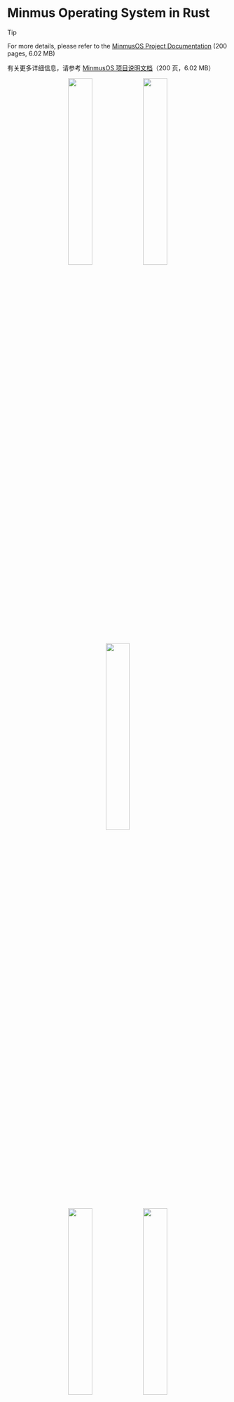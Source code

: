 # Minmus Operating System in Rust

> [!TIP]
> For more details, please refer to the [MinmusOS Project Documentation](Documentation.pdf) (200 pages, 6.02 MB)
>
> 有关更多详细信息，请参考 [MinmusOS 项目说明文档](Documentation.pdf)（200 页，6.02 MB）
> 
> <p align="center">
>   <img src="assets/Contents_1.png" width="33%">
>   <img src="assets/Contents_2.png" width="33%">
>   <img src="assets/Contents_3.png" width="33%">
>   <br>
>   <img src="assets/Contents_4.png" width="33%">
>   <img src="assets/Contents_5.png" width="33%">
>   <img src="assets/Contents_6.png" width="33%">
> </p>

## 项目名称

Minmus_Operating_System_in_Rust

## 项目简介

MinmusOS: The design and implementation of an operating system based on Rust language.

MinmusOS: 基于 Rust 语言的操作系统的设计与实现。

> ***Relevant course***
> * Operating System Course Project 2024 (2024年同济大学操作系统课程设计)

MinmusOS 是一个基于 Rust 语言和 Intel IA-32（x86）架构开发的多任务操作系统，它实现了系统内核与用户空间的分离，并允许用户使用标准运行库开发用户应用程序。

MinmusOS 的功能：

* 引导程序
  * 引导 MinmusOS
  * 切换到非真实模式（在 16 位实模式下使用 32 位地址）
  * 加载内核（从磁盘将内核复制到受保护的内存）
  * 加载全局描述符表
  * 切换到保护模式
  * 跳转内核
* 内核
  * 加载中断描述符表
  * CPU 异常处理器与 PANIC 处理器
  * 可编程中断控制器（8259 PIC）驱动程序
  * PS/2 键盘驱动程序
  * ATA 磁盘驱动程序
  * CPU 轮转调度器
  * 任务管理器
  * 系统调用
  * VGA 文本模式
  * 页式内存管理
  * FAT16 文件系统
  * RTC 定时器
  * 命令行解释器支持 20 种可执行命令
* 标准运行库
  * math 数学库
  * mutex 互斥库
  * print 打印库
  * rand 随机数生成库
  * sort 排序库
  * string 字符串处理库
* 应用程序
  * 汉诺塔解决方案应用程序
  * 允许用户使用标准运行库开发用户应用程序

## 开发环境

本项目的开发环境如下：

* 开发环境
  * Windows 11 家庭中文版 23H2
  * Windows Subsystem for Linux (WSL) 2.2.4.0
  * Ubuntu 22.04.3 LTS
  * QEMU 模拟机（qemu-system-i386）6.2.0
* 开发软件
  * JetBrains RustRover 2024.1.7
* 开发语言
  * Rust 语言（Rustup：1.27.1，Rustc：1.82.0-nightly，Cargo：1.82.0-nightly）

## 系统架构

![](assets/SystemArchitecture.png)

## 项目组成

* `/LaTeX`
项目说明文档 $\LaTeX$ 源代码

* `/MinmusOS`
MinmusOS 源代码

* `Documentation.pdf`
MinmusOS 项目说明文档

## 系统演示

![](assets/KernelBootPresentation.png)

![](assets/HelpCommandPresentation.png)

![](assets/ErrorCommandPresentation.png)

![](assets/MinmusOSFilePresentation.png)

![](assets/Exception0Presentation.png)

![](assets/PanicHandlerPresentation.png)

## 谢辞

从零开始实现一个操作系统，是我本科期间一次独特且宝贵的经历。这一路走来，实属不易。

实现操作系统的想法可以追溯到2024年寒假，当时我主要学习川合秀实所著的《30天自制操作系统》。然而，这本书所依赖的工具链过于陈旧，必须使用书中提供的编译器和特有的非标准函数，启动区更是为2.88MB软盘设计的。由于没有使用标准编译器，作为初学者的我必须严格按照教程操作，这让我在开发过程中感到束手束脚，无法灵活地增添新功能，这并不是我所追求的。

之后，我转而学习于渊所著的《Orange'S：一个操作系统的实现》，但因其难度过大，最终放弃。

4月，我在Bilibili平台偶然发现了一位宝藏UP主LunaixSky，他发布了一系列视频教程《从零开始自制操作系统》。这位作者的操作系统LunaixOS及相关教程完全原创，未参考任何现有的操作系统开发书籍或开源内核代码。为了编写这套教程，他耗费了大量时间和精力钻研技术文档和现行工业标准，力求知识的独创性。但随着教程的深入和项目的频繁重构，我在跟随教程到分页与内核重映射部分时便跟不上了。Git提交记录和视频教程的不完全对应加大了我的学习难度，让我最终不得不选择放弃。然而，这段学习经历让我受益匪浅，不仅提升了我的技术理解能力，还让我真正领悟到了开发操作系统的魅力，并培养了我查阅Intel®64与IA-32架构软件开发者手册等官方技术文档的能力。加入作者的LunaixOS技术交流群，更让我感受到了开源精神的伟大。

在期末周结束后的小学期，我重拾起这个项目。面对C语言中指针满天飞带来的复杂性和潜在的不安全因素，我做出了一个重要决定：将MinmusOS的编程语言从C语言改为Rust语言。Rust的开发体验相比C语言无疑更加出色。C语言中的许多不安全或未定义行为，往往只能在运行时暴露出问题或被隐藏，而Rust则通过其严格的安全性检查，在编译期就能有效避免这些错误。这种安全性和可靠性，极大地提升了我的开发效率。

自此，我不断在OS Dev Wiki学习并查阅Intel IA-32架构软件开发者手册，逐步完成了引导程序、内核、标准运行库与应用程序的实现。从最初学习和复现别人的代码，到逐渐成长为能够独立实现自定义功能的开发者，甚至为开源社区贡献代码、修复Bug，我感受到自己编程能力的巨大进步，也体会到了从无到有实现一个项目的成就感。回首整个项目，于我而言，这不仅仅是一项课程设计，更是我技术生涯中的重要里程碑。

在此，我要衷心感谢张惠娟老师和王冬青老师对于操作系统理论的教授，并让我有这个机会从零开始实现一个操作系统。感谢开源社区和OS Dev Wiki的贡献者们，是你们的无私分享让我不断增加对操作系统开发的理解。更要感谢一路坚持、没有因为技术难题而放弃的自己。最后，感谢阅读至此的你，愿你也能在自己的学习与探索中找到属于自己的光芒。

## 免责声明

The code and materials contained in this repository are intended for personal learning and research purposes only and may not be used for any commercial purposes. Other users who download or refer to the content of this repository must strictly adhere to the **principles of academic integrity** and must not use these materials for any form of homework submission or other actions that may violate academic honesty. I am not responsible for any direct or indirect consequences arising from the improper use of the contents of this repository. Please ensure that your actions comply with the regulations of your school or institution, as well as applicable laws and regulations, before using this content. If you have any questions, please contact me via [email](mailto:minmuslin@outlook.com).

本仓库包含的代码和资料仅用于个人学习和研究目的，不得用于任何商业用途。请其他用户在下载或参考本仓库内容时，严格遵守**学术诚信原则**，不得将这些资料用于任何形式的作业提交或其他可能违反学术诚信的行为。本人对因不恰当使用仓库内容导致的任何直接或间接后果不承担责任。请在使用前务必确保您的行为符合所在学校或机构的规定，以及适用的法律法规。如有任何问题，请通过[电子邮件](mailto:minmuslin@outlook.com)与我联系。

## 文档更新日期

2024年8月27日